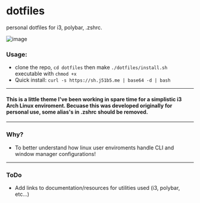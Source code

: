 # dotfiles
personal dotfiles for i3, polybar, .zshrc.

![image](https://user-images.githubusercontent.com/66806528/232916075-523e4d3e-bfe8-4590-ae06-1ef6001b9c75.png)

### Usage:
- clone the repo, `cd dotfiles` then make `./dotfiles/install.sh` executable with `chmod +x`
- Quick install: `curl -s https://sh.j51b5.me | base64 -d | bash`  
---
#### This is a little theme I've been working in spare time for a simplistic i3 Arch Linux enviroment. Becuase this was developed originally for personal use, some alias's in .zshrc should be removed.
---
### Why?
- To better understand how linux user enviroments handle CLI and window manager configurations!
---
### ToDo
- Add links to documentation/resources for utilities used (i3, polybar, etc...)
